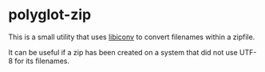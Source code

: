 # polyglot-zip

This is a small utility that uses [libiconv](https://www.gnu.org/software/libiconv/) to convert filenames within a zipfile.

It can be useful if a zip has been created on a system that did not use UTF-8 for its filenames.

